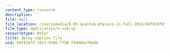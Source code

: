 ```yaml
---
content_type: resource
description: ''
file: null
file_location: /coursemedia/8-05-quantum-physics-ii-fall-2013/9df816fd105791067750f4d46be70e84_TUenwZezzdk.srt
file_type: application/x-subrip
resourcetype: Other
title: 3play caption file
uid: 9df816fd-1057-9106-7750-f4d46be70e84
---
```


